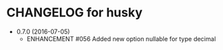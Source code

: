 # CHANGELOG for husky

* 0.7.0 (2016-07-05)
    * ENHANCEMENT #056 Added new option nullable for type decimal
